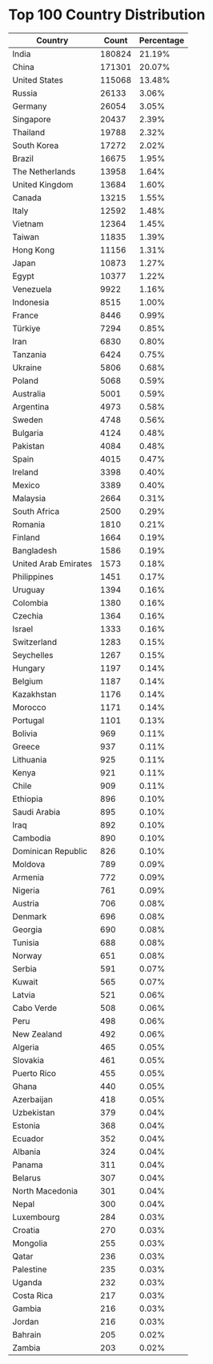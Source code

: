 # Top 100 Country Distribution
| Country | Count | Percentage |
|----|----|----|
| India | 180824 | 21.19% |
| China | 171301 | 20.07% |
| United States | 115068 | 13.48% |
| Russia | 26133 | 3.06% |
| Germany | 26054 | 3.05% |
| Singapore | 20437 | 2.39% |
| Thailand | 19788 | 2.32% |
| South Korea | 17272 | 2.02% |
| Brazil | 16675 | 1.95% |
| The Netherlands | 13958 | 1.64% |
| United Kingdom | 13684 | 1.60% |
| Canada | 13215 | 1.55% |
| Italy | 12592 | 1.48% |
| Vietnam | 12364 | 1.45% |
| Taiwan | 11835 | 1.39% |
| Hong Kong | 11156 | 1.31% |
| Japan | 10873 | 1.27% |
| Egypt | 10377 | 1.22% |
| Venezuela | 9922 | 1.16% |
| Indonesia | 8515 | 1.00% |
| France | 8446 | 0.99% |
| Türkiye | 7294 | 0.85% |
| Iran | 6830 | 0.80% |
| Tanzania | 6424 | 0.75% |
| Ukraine | 5806 | 0.68% |
| Poland | 5068 | 0.59% |
| Australia | 5001 | 0.59% |
| Argentina | 4973 | 0.58% |
| Sweden | 4748 | 0.56% |
| Bulgaria | 4124 | 0.48% |
| Pakistan | 4084 | 0.48% |
| Spain | 4015 | 0.47% |
| Ireland | 3398 | 0.40% |
| Mexico | 3389 | 0.40% |
| Malaysia | 2664 | 0.31% |
| South Africa | 2500 | 0.29% |
| Romania | 1810 | 0.21% |
| Finland | 1664 | 0.19% |
| Bangladesh | 1586 | 0.19% |
| United Arab Emirates | 1573 | 0.18% |
| Philippines | 1451 | 0.17% |
| Uruguay | 1394 | 0.16% |
| Colombia | 1380 | 0.16% |
| Czechia | 1364 | 0.16% |
| Israel | 1333 | 0.16% |
| Switzerland | 1283 | 0.15% |
| Seychelles | 1267 | 0.15% |
| Hungary | 1197 | 0.14% |
| Belgium | 1187 | 0.14% |
| Kazakhstan | 1176 | 0.14% |
| Morocco | 1171 | 0.14% |
| Portugal | 1101 | 0.13% |
| Bolivia | 969 | 0.11% |
| Greece | 937 | 0.11% |
| Lithuania | 925 | 0.11% |
| Kenya | 921 | 0.11% |
| Chile | 909 | 0.11% |
| Ethiopia | 896 | 0.10% |
| Saudi Arabia | 895 | 0.10% |
| Iraq | 892 | 0.10% |
| Cambodia | 890 | 0.10% |
| Dominican Republic | 826 | 0.10% |
| Moldova | 789 | 0.09% |
| Armenia | 772 | 0.09% |
| Nigeria | 761 | 0.09% |
| Austria | 706 | 0.08% |
| Denmark | 696 | 0.08% |
| Georgia | 690 | 0.08% |
| Tunisia | 688 | 0.08% |
| Norway | 651 | 0.08% |
| Serbia | 591 | 0.07% |
| Kuwait | 565 | 0.07% |
| Latvia | 521 | 0.06% |
| Cabo Verde | 508 | 0.06% |
| Peru | 498 | 0.06% |
| New Zealand | 492 | 0.06% |
| Algeria | 465 | 0.05% |
| Slovakia | 461 | 0.05% |
| Puerto Rico | 455 | 0.05% |
| Ghana | 440 | 0.05% |
| Azerbaijan | 418 | 0.05% |
| Uzbekistan | 379 | 0.04% |
| Estonia | 368 | 0.04% |
| Ecuador | 352 | 0.04% |
| Albania | 324 | 0.04% |
| Panama | 311 | 0.04% |
| Belarus | 307 | 0.04% |
| North Macedonia | 301 | 0.04% |
| Nepal | 300 | 0.04% |
| Luxembourg | 284 | 0.03% |
| Croatia | 270 | 0.03% |
| Mongolia | 255 | 0.03% |
| Qatar | 236 | 0.03% |
| Palestine | 235 | 0.03% |
| Uganda | 232 | 0.03% |
| Costa Rica | 217 | 0.03% |
| Gambia | 216 | 0.03% |
| Jordan | 216 | 0.03% |
| Bahrain | 205 | 0.02% |
| Zambia | 203 | 0.02% |
